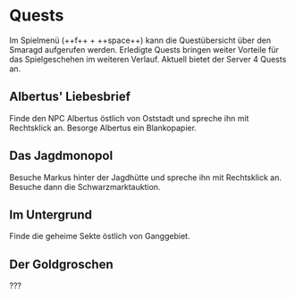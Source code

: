# Quests

Im Spielmenü (++f++ + ++space++) kann die Questübersicht über den Smaragd aufgerufen werden. Erledigte Quests bringen weiter Vorteile für das Spielgeschehen im weiteren Verlauf.
Aktuell bietet der Server 4 Quests an.

## Albertus' Liebesbrief
Finde den NPC Albertus östlich von Oststadt und spreche ihn mit Rechtsklick an. Besorge Albertus ein Blankopapier.


## Das Jagdmonopol
Besuche Markus hinter der Jagdhütte und spreche ihn mit Rechtsklick an. Besuche dann die Schwarzmarktauktion.

## Im Untergrund
Finde die geheime Sekte östlich von Ganggebiet.

## Der Goldgroschen
???
